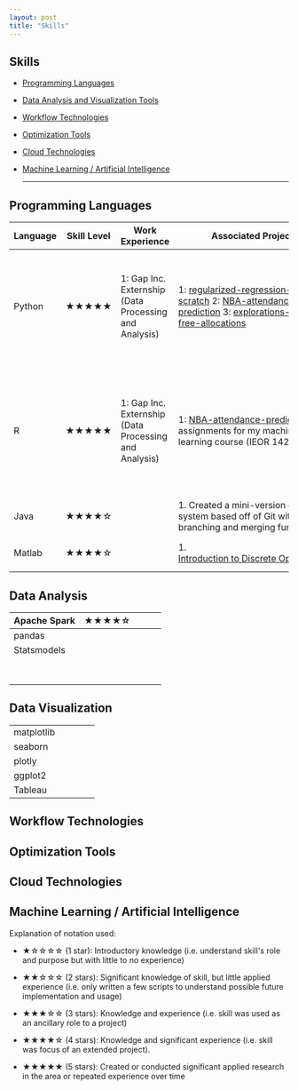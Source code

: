 ```yaml
---
layout: post
title: "Skills"
---
```



<div>
<h2> Skills </h2>
</div>

- [Programming Languages](#languages)

- [Data Analysis and Visualization Tools](#data)

- [Workflow Technologies](#ops)

- [Optimization Tools](#optimization)

- [Cloud Technologies](#cloud)

- [Machine Learning / Artificial Intelligence](#ml/ai)
  
  ---

## Programming Languages

| Language | Skill Level | Work Experience                                       | Associated Projects                                                                                                                                                                                                                                                                                                    | Notes                                                                                                                           |
| -------- | ----------- | ----------------------------------------------------- | ---------------------------------------------------------------------------------------------------------------------------------------------------------------------------------------------------------------------------------------------------------------------------------------------------------------------- | ------------------------------------------------------------------------------------------------------------------------------- |
| Python   | ★★★★★       | 1: Gap Inc. Externship (Data Processing and Analysis) | 1: [regularized-regression-from-scratch](https://github.com/wyattowalsh/regularized-regression-from-scratch) 2: [NBA-attendance-prediction](https://github.com/wyattowalsh/NBA-attendance-prediction) 3: [explorations-in-envy-free-allocations](https://github.com/wyattowalsh/explorations-in-envy-free-allocations) | My go-to programming language.  Comfortable with object oriented programming  as well as other paradigms                        |
| R        | ★★★★★       | 1: Gap Inc. Externship (Data Processing and Analysis) | 1: [NBA-attendance-prediction](https://github.com/wyattowalsh/NBA-attendance-prediction) 2: All assignments for my machine learning course (IEOR 142)                                                                                                                                                                  | Comfortable utilizing state-of-the-art packages for cutting edge algorithms developed in research papers (i.e. `Grouped Lasso`) |
| Java     | ★★★★☆       |                                                       | 1. Created a mini-version control system based off of Git with branching and merging functionality                                                                                                                                                                                                                     |                                                                                                                                 |
| Matlab   | ★★★★☆       |                                                       | 1. [Introduction to Discrete Optimization](https://github.com/wyattowalsh/introduction-to-discrete-optimization)                                                                                                                                                                                                       | First programming language!                                                                                                     |

## Data Analysis

| Apache Spark | ★★★★☆ |     |     |     |
| ------------ | ----- | --- | --- | --- |
| pandas       |       |     |     |     |
| Statsmodels  |       |     |     |     |
|              |       |     |     |     |
|              |       |     |     |     |
|              |       |     |     |     |
|              |       |     |     |     |
|              |       |     |     |     |
|              |       |     |     |     |
|              |       |     |     |     |
|              |       |     |     |     |

## Data Visualization

|            |     |     |     |     |
| ---------- | --- | --- | --- | --- |
| matplotlib |     |     |     |     |
| seaborn    |     |     |     |     |
| plotly     |     |     |     |     |
| ggplot2    |     |     |     |     |
| Tableau    |     |     |     |     |

## Workflow Technologies

## Optimization Tools

## Cloud Technologies

## Machine Learning / Artificial Intelligence

Explanation of notation used:

- ★☆☆☆☆ (1 star): Introductory knowledge (i.e. understand skill's role and purpose but with little to no experience)

- ★★☆☆☆ (2 stars): Significant knowledge of skill, but little applied experience (i.e. only written a few scripts to understand possible future implementation and usage)

- ★★★☆☆ (3 stars): Knowledge and experience (i.e. skill was used as an ancillary role to a project)

- ★★★★☆ (4 stars): Knowledge and significant experience (i.e. skill was focus of an extended project).

- ★★★★★ (5 stars): Created or conducted significant applied research in the area or repeated experience over time
